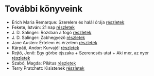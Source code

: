 # További könyveink

- Erich Maria Remarque: Szerelem és halál órája [részletek](_details/%7Bopf.creator%7D.md#id_313)
- Fekete, István: 21 nap [részletek](_details/%7Bopf.creator%7D.md#id_315)
- J. D. Salinger: Rozsban a fogó [részletek](_details/%7Bopf.creator%7D.md#id_1409)
- J. D. Salinger: Zabhegyező [részletek](_details/%7Bopf.creator%7D.md#id_561)
- Jane Austen: Értelem és érzelem [részletek](_details/%7Bopf.creator%7D.md#id_58)
- Kárpáti, Andor: Kurvajó! [részletek](_details/%7Bopf.creator%7D.md#id_670)
- Rejtő, Jenő: Egy görbe éjszaka + Szerencsés utat + Aki mer, az nyer [részletek](_details/%7Bopf.creator%7D.md#id_141)
- Szabó, Magda: Pilátus [részletek](_details/%7Bopf.creator%7D.md#id_463)
- Terry Pratchett: Kisistenek [részletek](_details/%7Bopf.creator%7D.md#id_761)